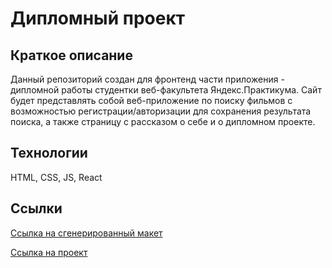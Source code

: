 Дипломный проект 
=====================

Краткое описание
-----------------------------------

Данный репозиторий создан для фронтенд части приложения - дипломной работы студентки веб-факультета Яндекс.Практикума. 
Сайт будет представлять собой веб-приложение по поиску фильмов с возможностью регистрации/авторизации для сохранения результата поиска, а также страницу с рассказом о себе и о дипломном проекте. 


Технологии 
-----------------------------------

HTML, CSS, JS, React 

Ссылки
----------------------------------- 

[Ссылка на сгенерированный макет](https://practicum.yandex.ru/learn/web/courses/347389fe-50f8-4223-937b-d478373f38bf/sprints/5242/topics/97cc89f9-d314-4720-ab34-eae819224906/lessons/937a9cf4-b360-4057-a505-6c12c7e50b98/)

[Ссылка на проект](https://cinematheque.nomoredomains.work/)